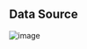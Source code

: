## Data Source

![image](https://github.com/Abhi262626/Football-Analytics/assets/103746095/94312c9e-d90a-4e31-b5f8-e0f1337a73ac)
